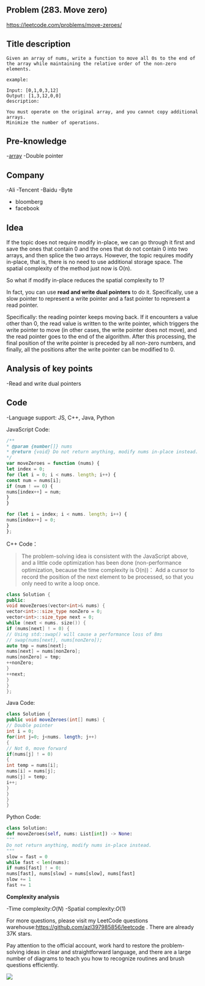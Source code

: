 ## Problem (283. Move zero)

https://leetcode.com/problems/move-zeroes/

## Title description

```
Given an array of nums, write a function to move all 0s to the end of the array while maintaining the relative order of the non-zero elements.

example:

Input: [0,1,0,3,12]
Output: [1,3,12,0,0]
description:

You must operate on the original array, and you cannot copy additional arrays.
Minimize the number of operations.

```

## Pre-knowledge

-[array](https://github.com/azl397985856/leetcode/blob/master/thinkings/basic-data-structure.md)
-Double pointer

## Company

-Ali
-Tencent
-Baidu
-Byte

- bloomberg
- facebook

## Idea

If the topic does not require modify in-place, we can go through it first and save the ones that contain 0 and the ones that do not contain 0 into two arrays, and then splice the two arrays. However, the topic requires modify in-place, that is, there is no need to use additional storage space. The spatial complexity of the method just now is O(n).

So what if modify in-place reduces the spatial complexity to 1?

In fact, you can use **read and write dual pointers** to do it. Specifically, use a slow pointer to represent a write pointer and a fast pointer to represent a read pointer.

Specifically: the reading pointer keeps moving back. If it encounters a value other than 0, the read value is written to the write pointer, which triggers the write pointer to move (in other cases, the write pointer does not move), and the read pointer goes to the end of the algorithm. After this processing, the final position of the write pointer is preceded by all non-zero numbers, and finally, all the positions after the write pointer can be modified to 0.

## Analysis of key points

-Read and write dual pointers

## Code

-Language support: JS, C++, Java, Python

JavaScript Code:

```js
/**
* @param {number[]} nums
* @return {void} Do not return anything, modify nums in-place instead.
*/
var moveZeroes = function (nums) {
let index = 0;
for (let i = 0; i < nums. length; i++) {
const num = nums[i];
if (num ! == 0) {
nums[index++] = num;
}
}

for (let i = index; i < nums. length; i++) {
nums[index++] = 0;
}
};
```

C++ Code：

> The problem-solving idea is consistent with the JavaScript above, and a little code optimization has been done (non-performance optimization, because the time complexity is O(n))：
> Add a cursor to record the position of the next element to be processed, so that you only need to write a loop once.

```C++
class Solution {
public:
void moveZeroes(vector<int>& nums) {
vector<int>::size_type nonZero = 0;
vector<int>::size_type next = 0;
while (next < nums. size()) {
if (nums[next] ! = 0) {
// Using std::swap() will cause a performance loss of 8ms
// swap(nums[next], nums[nonZero]);
auto tmp = nums[next];
nums[next] = nums[nonZero];
nums[nonZero] = tmp;
++nonZero;
}
++next;
}
}
};
```

Java Code:

```java
class Solution {
public void moveZeroes(int[] nums) {
// Double pointer
int i = 0;
for(int j=0; j<nums. length; j++)
{
// Not 0, move forward
if(nums[j] ! = 0)
{
int temp = nums[i];
nums[i] = nums[j];
nums[j] = temp;
i++;
}
}
}
}
```

Python Code:

```python
class Solution:
def moveZeroes(self, nums: List[int]) -> None:
"""
Do not return anything, modify nums in-place instead.
"""
slow = fast = 0
while fast < len(nums):
if nums[fast] ! = 0:
nums[fast], nums[slow] = nums[slow], nums[fast]
slow += 1
fast += 1
```

**Complexity analysis**

-Time complexity:$O(N)$
-Spatial complexity:$O(1)$

For more questions, please visit my LeetCode questions warehouse:https://github.com/azl397985856/leetcode . There are already 37K stars.

Pay attention to the official account, work hard to restore the problem-solving ideas in clear and straightforward language, and there are a large number of diagrams to teach you how to recognize routines and brush questions efficiently.

![](https://p.ipic.vip/rd4o8s.jpg)
